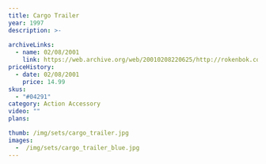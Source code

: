 ```yaml
---
title: Cargo Trailer
year: 1997
description: >-
  
archiveLinks:
  - name: 02/08/2001
    link: https://web.archive.org/web/20010208220625/http://rokenbok.com/catalog/pd_rcv_trailer.html
priceHistory:
  - date: 02/08/2001
    price: 14.99
skus:
  - "#04291"
category: Action Accessory
video: ""
plans:

thumb: /img/sets/cargo_trailer.jpg
images:
  -  /img/sets/cargo_trailer_blue.jpg
---
```

